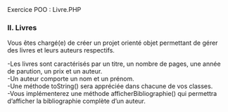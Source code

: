 <htlm> 
Exercice POO : Livre.PHP

<h3>II. Livres</h3>
Vous êtes chargé(e) de créer un projet orienté objet permettant de gérer des livres et leurs auteurs respectifs.<br>

-Les livres sont caractérisés par un titre, un nombre de pages, une année de parution, un prix et un auteur.<br>
-Un auteur comporte un nom et un prénom.<br>
-Une méthode toString() sera appréciée dans chacune de vos classes.<br>
-Vous implémenterez une méthode afficherBibliographie() qui permettra d’afficher la bibliographie complète d’un auteur. <br>
